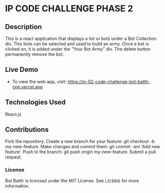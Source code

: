 # IP CODE CHALLENGE PHASE 2
## Description
This is a react application that displays a list or bots under a Bot Collection div. This bots can be selected and used to build an army. Once a bot is clicked on, it is added under the "Your Bot Army" div. The delete button permanently remove the bot. 

## Live Demo
* To view the web app, visit: https://ip-02-code-challenge-bot-battlr-one.vercel.app

## Technologies Used
React.js

## Contributions
Fork the repository.
Create a new branch for your feature: git checkout -b my-new-feature.
Make changes and commit them: git commit -am 'Add new feature'.
Push to the branch: git push origin my-new-feature.
Submit a pull request.

### License
Bot Battlr is licensed under the MIT License. See `LICENSE` for more information.
